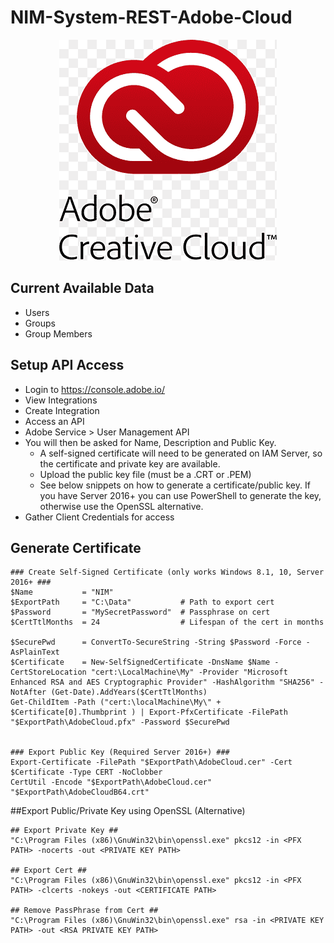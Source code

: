# NIM-System-REST-Adobe-Cloud
<p align="center">
  <img src="assets/logo.png">
</p>

## Current Available Data
- Users
- Groups
- Group Members

## Setup API Access
- Login to https://console.adobe.io/
- View Integrations
- Create Integration
- Access an API
- Adobe Service > User Management API
- You will then be asked for Name, Description and Public Key. 
  - A self-signed certificate will need to be generated on IAM Server, so the certificate and private key are available. 
  - Upload the public key file (must be a .CRT or .PEM)
  - See below snippets on how to generate a certificate/public key. If you have Server 2016+ you can use PowerShell to generate the key, otherwise use the OpenSSL alternative.
- Gather Client Credentials for access


## Generate Certificate
```
### Create Self-Signed Certificate (only works Windows 8.1, 10, Server 2016+ ###
$Name           = "NIM"
$ExportPath     = "C:\Data"           # Path to export cert
$Password       = "MySecretPassword"  # Passphrase on cert
$CertTtlMonths  = 24                  # Lifespan of the cert in months
 
$SecurePwd      = ConvertTo-SecureString -String $Password -Force -AsPlainText
$Certificate    = New-SelfSignedCertificate -DnsName $Name -CertStoreLocation "cert:\LocalMachine\My" -Provider "Microsoft Enhanced RSA and AES Cryptographic Provider" -HashAlgorithm "SHA256" -NotAfter (Get-Date).AddYears($CertTtlMonths)
Get-ChildItem -Path ("cert:\localMachine\My\" + $Certificate[0].Thumbprint ) | Export-PfxCertificate -FilePath "$ExportPath\AdobeCloud.pfx" -Password $SecurePwd
  
  
### Export Public Key (Required Server 2016+) ###
Export-Certificate -FilePath "$ExportPath\AdobeCloud.cer" -Cert $Certificate -Type CERT -NoClobber
CertUtil -Encode "$ExportPath\AdobeCloud.cer" "$ExportPath\AdobeCloudB64.crt"
```

##Export Public/Private Key using OpenSSL (Alternative)
```
## Export Private Key ##
"C:\Program Files (x86)\GnuWin32\bin\openssl.exe" pkcs12 -in <PFX PATH> -nocerts -out <PRIVATE KEY PATH>
 
## Export Cert ##
"C:\Program Files (x86)\GnuWin32\bin\openssl.exe" pkcs12 -in <PFX PATH> -clcerts -nokeys -out <CERTIFICATE PATH>
 
## Remove PassPhrase from Cert ##
"C:\Program Files (x86)\GnuWin32\bin\openssl.exe" rsa -in <PRIVATE KEY PATH> -out <RSA PRIVATE KEY PATH>
```
